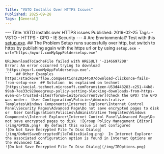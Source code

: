 ```yaml
---
Title: "VSTO Installs Over HTTPS Issues"
Published: 2025-09-28
Tags: [General]
---
```


﻿---
Title: VSTO installs over HTTPS issues
Published: 2019-02-25
Tags:  - VSTO  - HTTPS  - GPO  - IE Security
---  # Are Envrionmental?
Test with this [setup.exe](assetstestvstosetup.exe).  ## The Problem
Setup runs sucessfully over http, but switch to https by publishing again with the https url or by using `setup.exe -url="https:/myurl.comMyAppFoldersetup.exe"`
```
URLDownloadToCacheFile failed with HRESULT '-2146697208'
Error: An error occurred trying to download 'https:/myurl.comMyAppFoldersetup.exe'.
```  ## Other Examples
https:/stackoverflow.comquestions20244507download-clickonce-fails-from-setup-exe  ## Solution  As explained on technet [https:/social.technet.microsoft.comForumsieen-US3d443283-c251-44b8-99ab-7ee33c928eeegroup-policy-setting-blocking-downloads-from-https-even-on-trusted-sites?forum=ieitprocurrentver](Check the GPO) the GPO was under:  User Configuration\Policies\Administrative Templates\Windows Components\Internet Explorer\Internet Control Panel\Security Pages\Advanced Page\Do not save encrypted pages to disk  or  User Configuration\Policies\Administrative Templates\Windows Components\Internet Explorer\Internet Control Panel\Advanced Page\Do not save encrypted pages to disk  ![Group Policy Management Editor](/img/GPOIE.png)  By default this value is not configured
![Do Not Save Encrypted File To Disc Dialog](/img/DoNotSaveEncryptedFileToDiscDialog.png)  In Internet Explorer the associated configuration option is found in Internet Options on the Advanced tab.
![Do Not Save Encrypted File To Disc Dialog](/img/IEOptions.png)  